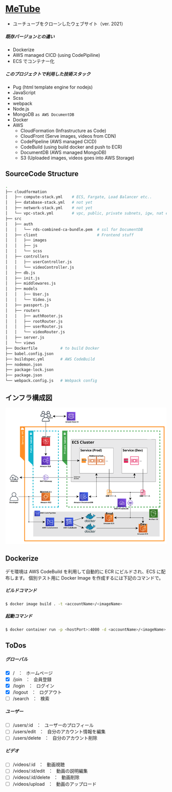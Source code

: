 # [MeTube](https://metube.solarsdev.com/)

- ユーチューブをクローンしたウェブサイト（ver. 2021）

##### 既存バージョンとの違い

- Dockerize
- AWS managed CICD (using CodePipiline)
- ECS でコンテナー化

##### このプロジェクトで利用した技術スタック

- Pug (html template engine for nodejs)
- JavaScript
- Scss
- webpack
- Node.js
- MongoDB `as AWS DocumentDB`
- Docker
- AWS
  - CloudFormation (Infrastructure as Code)
  - CloudFront (Serve images, videos from CDN)
  - CodePipeline (AWS managed CICD)
  - CodeBuild (using build docker and push to ECR)
  - DocumentDB (AWS managed MongoDB)
  - S3 (Uploaded images, videos goes into AWS Storage)

## SourceCode Structure

```bash
.
├── cloudformation
│   ├── compute-stack.yml    # ECS, Fargate, Load Balancer etc..
│   ├── database-stack.yml   # not yet
│   ├── network-stack.yml    # not yet
│   └── vpc-stack.yml        # vpc, public, private subnets, igw, nat etc..
├── src
│   ├── auth
│   │   └── rds-combined-ca-bundle.pem  # ssl for DocumentDB
│   ├── client                          # Frontend stuff
│   │   ├── images
│   │   ├── js
│   │   └── scss
│   ├── controllers
│   │   ├── userController.js
│   │   └── videoController.js
│   ├── db.js
│   ├── init.js
│   ├── middlewares.js
│   ├── models
│   │   ├── User.js
│   │   └── Video.js
│   ├── passport.js
│   ├── routers
│   │   ├── authRooter.js
│   │   ├── rootRouter.js
│   │   ├── userRouter.js
│   │   └── videoRouter.js
│   ├── server.js
│   └── views
├── Dockerfile          # to build Docker
├── babel.config.json
├── buildspec.yml       # AWS CodeBuild
├── nodemon.json
├── package-lock.json
├── package.json
└── webpack.config.js   # Webpack config
```

## インフラ構成図

![インフラ構成図](github/インフラ構成図.png)

## Dockerize

デモ環境は AWS CodeBuild を利用して自動的に ECR にビルドされ、ECS に配布します。
個別テスト用に Docker Image を作成するには下記のコマンドで。

##### ビルドコマンド

```bash
$ docker image build . -t <accountName>/<imageName>
```

##### 起動コマンド

```bash
$ docker container run -p <hostPort>:4000 -d <accountName>/<imageName>
```

## ToDos

##### グローバル

- [x] / &ensp;：&ensp; ホームページ
- [x] /join &ensp;：&ensp; 会員登録
- [x] /login &ensp;：&ensp; ログイン
- [x] /logout &ensp;：&ensp; ログアウト
- [ ] /search &ensp;：&ensp; 検索

##### ユーザー

- [ ] /users/:id &ensp;：&ensp; ユーザーのプロフィール
- [ ] /users/edit &ensp;：&ensp; 自分のアカウント情報を編集
- [ ] /users/delete &ensp;：&ensp; 自分のアカウント削除

##### ビデオ

- [ ] /videos/:id &ensp;：&ensp; 動画視聴
- [ ] /videos/:id/edit &ensp;：&ensp; 動画の説明編集
- [ ] /videos/:id/delete &ensp;：&ensp; 動画削除
- [ ] /videos/upload &ensp;：&ensp; 動画のアップロード
